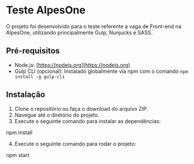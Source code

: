 # Teste AlpesOne

O projeto foi desenvolvido para o teste referente a vaga de Front-end na AlpesOne, utilizando principalmente Gulp, Nunjucks e SASS.

## Pré-requisitos

- Node.js: [https://nodejs.org](https://nodejs.org)
- Gulp CLI (opcional): Instalado globalmente via npm com o comando `npm install -g gulp-cli`

## Instalação

1. Clone o repositório ou faça o download do arquivo ZIP.
2. Navegue até o diretório do projeto.
3. Execute o seguinte comando para instalar as dependências:

npm install

4. Execute o seguinte comando para rodar o projeto:

npm start
